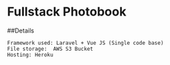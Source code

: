 # Fullstack Photobook
##Details
```
Framework used: Laravel + Vue JS (Single code base) 
File storage:  AWS S3 Bucket
Hosting: Heroku
```
